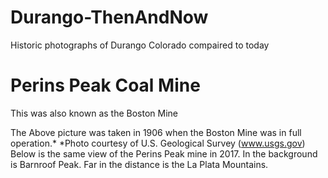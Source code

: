# Durango-ThenAndNow
Historic photographs of Durango Colorado compaired to today

# Perins Peak Coal Mine

This was also known as the Boston Mine



The Above picture was taken in 1906 when the Boston Mine was in full operation.*
*Photo courtesy of U.S. Geological Survey (www.usgs.gov)
Below is the same view of the Perins Peak mine in 2017.  In the background is Barnroof Peak.
Far in the distance is the La Plata Mountains.
